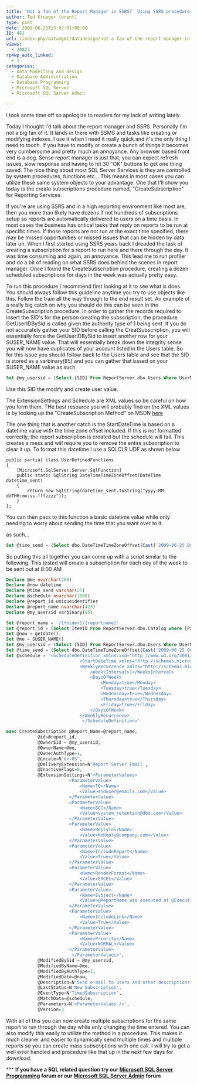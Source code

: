 ```yaml
---
title: 'Not a fan of the Report Manager in SSRS?  Using SSRS procedures to get the job done'
author: Ted Krueger (onpnt)
type: post
date: 2009-06-25T15:02:01+00:00
ID: 481
url: /index.php/datamgmt/datadesign/not-a-fan-of-the-report-manager-in-ssrs/
views:
  - 20823
rp4wp_auto_linked:
  - 1
categories:
  - Data Modelling and Design
  - Database Administration
  - Database Programming
  - Microsoft SQL Server
  - Microsoft SQL Server Admin

---
```

I took some time off so apologize to readers for my lack of writing lately.

Today I thought I'd talk about the report manager and SSRS. Personally I'm not a big fan of it. It lands in there with SSMS and tasks like creating or modifying indexes. I use it when I need it really quick and it's the only thing I need to touch. If you have to modify or create a bunch of things it becomes very cumbersome and pretty much an annoyance. Any browser based front end is a dog. Sense report manager is just that, you can expect refresh issues, slow response and having to hit 30 "OK" buttons to get one thing saved. The nice thing about most SQL Server Services is they are controlled by system procedures, functions etc... This means in most cases you can utilize these same system objects to your advantage. One that I'll show you today is the create subscriptions procedure named, "CreateSubscription" for Reporting Services.

If you're are using SSRS and in a high reporting environment like most are, then you more than likely have dozens if not hundreds of subscriptions setup so reports are automatically delivered to users on a time basis. In most cases the business has critical tasks that reply on reports to be run at specific times. If those reports are not run at the exact time specified, there may be missed opportunities or missed issues that can be hidden by data later on. When I first started using SSRS years back I dreaded the task of creating a subscription for a report to run here and there through the day. It was time consuming and again, an annoyance. This lead me to run profiler and do a bit of reading on what SSRS does behind the scenes in report manager. Once I found the CreateSubscription procedure, creating a dozen scheduled subscriptions for days in the week was actually pretty easy. 

To run this procedure I recommend first looking at it to see what is does. You should always follow this guideline anytime you try to use objects like this. Follow the train all the way through to the end result set. An example of a really big catch on why you should do this can be seen in the CreateSubscription procedure. In order to gather the records required to insert the SID's for the person creating the subscription, the procedure GetUserIDBySid is called given the authority type of 1 being sent. If you do not accurately gather your SID before calling the CreatSubscription, you will essentially force the GetUserIDBySid to insert another row for your SUSER\_NAME value. That will essentially break down the integrity sense you will now have duplicates of your account listed in the Users table. So for this issue you should follow back to the Users table and see that the SID is stored as a varbinary(85) and you can gather that based on your SUSER\_NAME value as such

```sql
Set @my_usersid = (Select [SID] From ReportServer.dbo.Users Where UserName = suser_name())
```
Use this SID the modify and create user value.

The ExtensionSettings and Schedule are XML values so be careful on how you form them. THe best resource you will probably find on the XML values is by looking up the "CreateSubscription Method" on MSDN [here][1] 

The one thing that is another catch is the StartDateTime is based on a datetime value with the time zone offset included. If this is not formatted correctly, the report subscription is created but the schedule will fail. This creates a mess and will require you to remove the entire subscription to clear it up. To format this datetime I use a SQLCLR UDF as shown below

```CSHARP
public partial class UserDefinedFunctions
{
    [Microsoft.SqlServer.Server.SqlFunction]
    public static SqlString DateTimeTimeZoneOffset(DateTime datetime_sent)
    {
        return new SqlString(datetime_sent.ToString("yyyy-MM-ddTHH:mm:ss.fffzzzz"));
    }
};
```
You can then pass to this function a basic datetime value while only needing to worry about sending the time that you want over to it.

as such...

```sql
Set @time_send = (Select dbo.DateTimeTimeZoneOffset(Cast('2009-06-25 08:00:00' as datetime)))
```
So putting this all together you can come up with a script similar to the following. This tested will create a subscription for each day of the week to be sent out at 8:00 AM

```sql
Declare @me nvarchar(260)
Declare @now datetime
Declare @time_send varchar(35)
Declare @schedule nvarchar(1000)
Declare @report_id uniqueidentifier
Declare @report_name nvarchar(425)
Declare @my_usersid varbinary(85)

Set @report_name = '/{folder}/{reportname}'
Set @report_id = (Select ItemID From ReportServer.dbo.Catalog where [Path] = @report_name)
Set @now = getdate()
Set @me = SUSER_NAME()
Set @my_usersid = (Select [SID] From ReportServer.dbo.Users Where UserName = suser_name())
Set @time_send = (Select dbo.DateTimeTimeZoneOffset(Cast('2009-06-25 08:00:00' as datetime)))
Set @schedule = '<ScheduleDefinition xmlns:xsd="http://www.w3.org/2001/XMLSchema" xmlns:xsi="http://www.w3.org/2001/XMLSchema-instance">
							<StartDateTime xmlns="http://schemas.microsoft.com/sqlserver/2006/03/15/reporting/reportingservices">' + @time_send  + '</StartDateTime>
							<WeeklyRecurrence xmlns="http://schemas.microsoft.com/sqlserver/2006/03/15/reporting/reportingservices">
								<WeeksInterval>1</WeeksInterval>
								<DaysOfWeek>
									<Monday>true</Monday>
									<Tuesday>true</Tuesday>
									<Wednesday>true</Wednesday>
									<Thursday>true</Thursday>
									<Friday>true</Friday>
								</DaysOfWeek>
							</WeeklyRecurrence>
							 </ScheduleDefinition>'

exec CreateSubscription @Report_Name=@report_name,
			@id=@report_id,
			@OwnerSid = @my_usersid,
			@OwnerName=@me,
			@OwnerAuthType=1,
			@Locale=N'en-US',
			@DeliveryExtension=N'Report Server Email',
			@InactiveFlags=0,
			@ExtensionSettings=N'<ParameterValues>
						<ParameterValue>
							<Name>TO</Name>
							<Value>enduser@emails.com</Value>
						</ParameterValue>
						<ParameterValue>
							<Name>BCC</Name>
							<Value>system_retention@dba.com</Value>
						</ParameterValue>
						<ParameterValue>
							<Name>ReplyTo</Name>
							<Value>NoReply@company.com</Value>
						</ParameterValue>
						<ParameterValue>
							<Name>IncludeReport</Name>
							<Value>True</Value>
						</ParameterValue>
						<ParameterValue>
							<Name>RenderFormat</Name>
							<Value>EXCEL</Value>
						</ParameterValue>
						<ParameterValue>
							<Name>Subject</Name>
							<Value>@ReportName was executed at @ExecutionTime</Value>
						</ParameterValue>
						<ParameterValue>
							<Name>IncludeLink</Name>
							<Value>True</Value>
						</ParameterValue>
						<ParameterValue>
							<Name>Priority</Name>
							<Value>NORMAL</Value>
						</ParameterValue>
					     </ParameterValues>',
			@ModifiedBySid = @my_usersid,
			@ModifiedByName=@me,
			@ModifiedByAuthType=1,
			@ModifiedDate=@now,
			@Description=N'Send e-mail to users and other descriptions',
			@LastStatus=N'New Subscription',
			@EventType=N'TimedSubscription',
			@MatchData=@schedule,
			@Parameters=N'<ParameterValues />',
			@Version=3
```
With all of this you can now create multiple subscriptions for the same report to run through the day while only changing the time entered. You can also modify this easily to utilize the method in a procedure. This makes it much cleaner and easier to dynamically send multiple times and multiple reports so you can create mass subscriptions with one call. I will try to get a well error handled and procedure like that up in the next few days for download.



\*** **If you have a SQL related question try our [Microsoft SQL Server Programming][2] forum or our [Microsoft SQL Server Admin][3] forum**<ins></ins>

 [1]: http://msdn.microsoft.com/en-us/library/aa441019.aspx
 [2]: http://forum.ltd.local/viewforum.php?f=17
 [3]: http://forum.ltd.local/viewforum.php?f=22